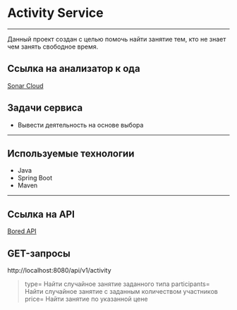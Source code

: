 # Activity Service

____
Данный проект создан с целью помочь найти занятие тем, кто не знает чем занять свободное время.

## Ссылка на анализатор к ода

[Sonar Cloud](https://sonarcloud.io/summary/new_code?id=egerin11_laba_Java)

## Задачи сервиса

+ Вывести деятельность на основе выбора
____

## Используемые технологии

+ Java
+ Spring Boot
+ Maven
____

## Ссылка на API

[Bored API](https://www.boredapi.com)

## GET-запросы

http://localhost:8080/api/v1/activity
>type= Найти случайное занятие заданного типа
>participants= Найти случайное занятие с заданным количеством участников
>price= Найти занятие по указанной цене
